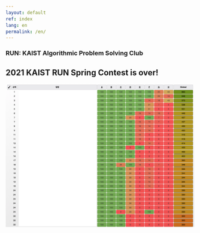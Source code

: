 ```yaml
---
layout: default
ref: index
lang: en
permalink: /en/
---
```


### RUN: KAIST Algorithmic Problem Solving Club
## 2021 KAIST RUN Spring Contest is over!

![scoreboard](/contest/2021-spring/scoreboard.png)
